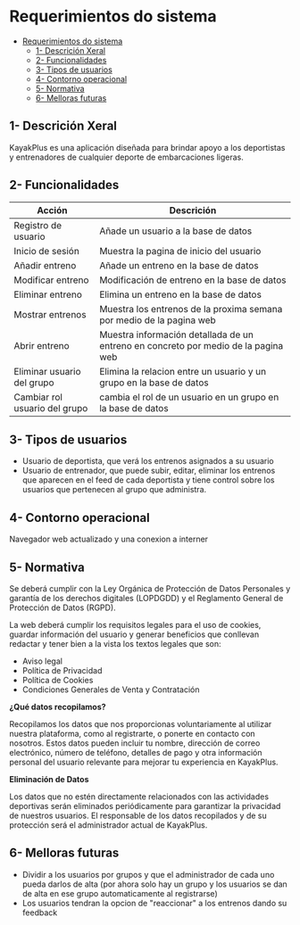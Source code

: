 # Requerimientos do sistema

- [Requerimientos do sistema](#requerimientos-do-sistema)
  - [1- Descrición Xeral](#1--descrición-xeral)
  - [2- Funcionalidades](#2--funcionalidades)
  - [3- Tipos de usuarios](#3--tipos-de-usuarios)
  - [4- Contorno operacional](#4--contorno-operacional)
  - [5- Normativa](#5--normativa)
  - [6- Melloras futuras](#6--melloras-futuras)


## 1- Descrición Xeral

KayakPlus es una aplicación diseñada para brindar apoyo a los deportistas y entrenadores de cualquier deporte de embarcaciones ligeras.

## 2- Funcionalidades

| Acción   |  Descrición        |
|----------|--------------------|
| Registro de usuario | Añade un usuario a la base de datos |
| Inicio de sesión    | Muestra la pagina de inicio del usuario |
| Añadir entreno   | Añade un entreno en la base de datos|
| Modificar entreno | Modificación de entreno en la base de datos|
| Eliminar entreno | Elimina un entreno en la base de datos |
| Mostrar entrenos  | Muestra los entrenos de la proxima semana por medio de la pagina web |
| Abrir entreno  | Muestra información detallada de un entreno en concreto por medio de la pagina web |
| Eliminar usuario del grupo | Elimina la relacion entre un usuario y un grupo en la base de datos |
| Cambiar rol usuario del grupo | cambia el rol de un usuario en un grupo en la base de datos |

## 3- Tipos de usuarios

- Usuario de deportista, que verá los entrenos asignados a su usuario
- Usuario de entrenador, que puede subir, editar, eliminar los entrenos que aparecen en el feed de cada deportista y tiene control sobre los usuarios que pertenecen al grupo que administra.

## 4- Contorno operacional

Navegador web actualizado y una conexion a interner

## 5- Normativa

Se deberá cumplir con la Ley Orgánica de Protección de Datos Personales y garantía de los derechos digitales (LOPDGDD) y el Reglamento General de Protección de Datos (RGPD).

La web deberá cumplir los requisitos legales para el uso de cookies, guardar información del usuario y generar beneficios que conllevan redactar y tener bien a la vista los textos legales que son:

 + Aviso legal
 + Política de Privacidad
 + Política de Cookies	
 + Condiciones Generales de Venta y Contratación

**¿Qué datos recopilamos?**

Recopilamos los datos que nos proporcionas voluntariamente al utilizar nuestra plataforma, como al registrarte, o ponerte en contacto con nosotros. Estos datos pueden incluir tu nombre, dirección de correo electrónico, número de teléfono, detalles de pago y otra información personal del usuario relevante para mejorar tu experiencia en KayakPlus.

**Eliminación de Datos**

Los datos que no estén directamente relacionados con las actividades deportivas serán eliminados periódicamente para garantizar la privacidad de nuestros usuarios. El responsable de los datos recopilados y de su protección será el administrador actual de KayakPlus.

## 6- Melloras futuras

- Dividir a los usuarios por grupos y que el administrador de cada uno pueda darlos de alta (por ahora solo hay un grupo y los usuarios se dan de alta en ese grupo automaticamente al registrarse)
- Los usuarios tendran la opcion de "reaccionar" a los entrenos dando su feedback

